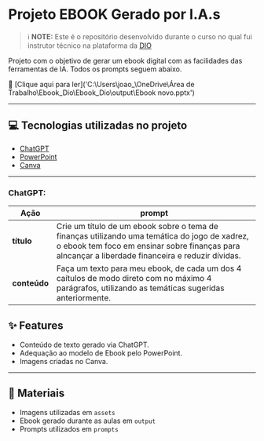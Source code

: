 # Projeto EBOOK Gerado por I.A.s

> ℹ️ **NOTE:** Este é o repositório desenvolvido durante o curso no qual fui instrutor técnico na plataforma da [DIO](https://www.dio.me)

Projeto com o objetivo de gerar um ebook digital com as facilidades das ferramentas de IA. Todos os prompts seguem abaixo.

📖 [Clique aqui para ler]('C:\Users\joao_\OneDrive\Área de Trabalho\Ebook_Dio\Ebook_Dio\output\Ebook novo.pptx')

---

## 💻 Tecnologias utilizadas no projeto

- [ChatGPT](https://chat.openai.com)
- [PowerPoint](https://www.microsoft.com/pt-br/microsoft-365/powerpoint)
- [Canva](https://www.canva.com/)

---

### ChatGPT:

| Ação     | prompt |
|----------|--------|
| **título** | Crie um título de um ebook sobre o tema de finanças utilizando uma temática do jogo de xadrez, o ebook tem foco em ensinar sobre finanças para alncançar a liberdade financeira e reduzir dívidas. |
| **conteúdo** | Faça um texto para meu ebook, de cada um dos 4 caítulos de modo direto com no máximo 4 parágrafos, utilizando as temáticas sugeridas anteriormente. |



## ✨ Features

- Conteúdo de texto gerado via ChatGPT.
- Adequação ao modelo de Ebook pelo PowerPoint.
- Imagens criadas no Canva.

---

## 📁 Materiais

- Imagens utilizadas em `assets`
- Ebook gerado durante as aulas em `output`
- Prompts utilizados em `prompts`
